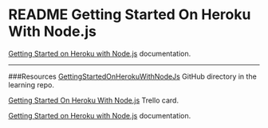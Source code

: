 # README Getting Started On Heroku With Node.js


[Getting Started on Heroku with Node.js](https://devcenter.heroku.com/articles/getting-started-with-nodejs#introduction) documentation.



---
###Resources
[GettingStartedOnHerokuWithNodeJs](https://github.com/JamieBort/LearningDirectory/tree/master/Heroku/GettingStartedOnHerokuWithNodeJs) GitHub directory in the learning repo.

[Getting Started On Heroku With Node.js](https://trello.com/c/q8s9F1wm/236-getting-started-on-heroku-with-nodejs?menu=filter&filter=label:none) Trello card.

[Getting Started on Heroku with Node.js](https://devcenter.heroku.com/articles/getting-started-with-nodejs#introduction) documentation.